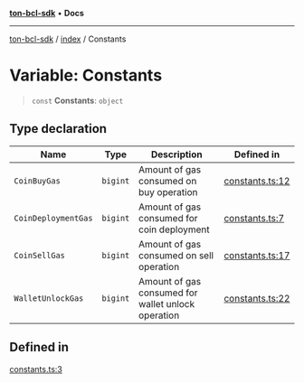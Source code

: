 [**ton-bcl-sdk**](../../README.md) • **Docs**

***

[ton-bcl-sdk](../../README.md) / [index](../README.md) / Constants

# Variable: Constants

> `const` **Constants**: `object`

## Type declaration

| Name | Type | Description | Defined in |
| ------ | ------ | ------ | ------ |
| `CoinBuyGas` | `bigint` | Amount of gas consumed on buy operation | [constants.ts:12](https://github.com/ton-fun-tech/ton-bcl-sdk/blob/51c29e03ce6783fe32c30630f21ec8c9f76516e2/src/constants.ts#L12) |
| `CoinDeploymentGas` | `bigint` | Amount of gas consumed for coin deployment | [constants.ts:7](https://github.com/ton-fun-tech/ton-bcl-sdk/blob/51c29e03ce6783fe32c30630f21ec8c9f76516e2/src/constants.ts#L7) |
| `CoinSellGas` | `bigint` | Amount of gas consumed on sell operation | [constants.ts:17](https://github.com/ton-fun-tech/ton-bcl-sdk/blob/51c29e03ce6783fe32c30630f21ec8c9f76516e2/src/constants.ts#L17) |
| `WalletUnlockGas` | `bigint` | Amount of gas consumed for wallet unlock operation | [constants.ts:22](https://github.com/ton-fun-tech/ton-bcl-sdk/blob/51c29e03ce6783fe32c30630f21ec8c9f76516e2/src/constants.ts#L22) |

## Defined in

[constants.ts:3](https://github.com/ton-fun-tech/ton-bcl-sdk/blob/51c29e03ce6783fe32c30630f21ec8c9f76516e2/src/constants.ts#L3)

